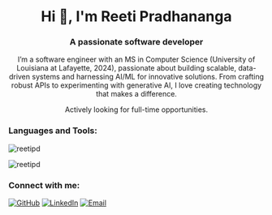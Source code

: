 <h1 align="center">Hi 👋, I'm Reeti Pradhananga</h1>
<h3 align="center">A passionate software developer</h3>

<p align="center">
 I’m a software engineer with an MS in Computer Science (University of Louisiana at Lafayette, 2024), passionate about building scalable, data-driven systems and harnessing AI/ML for innovative solutions. From crafting robust APIs to experimenting with generative AI, I love creating technology that makes a difference.
</p>

<p align="center">
  Actively looking for full-time opportunities. 
</p>

<h3 align="left">Languages and Tools:</h3>
<p align="left">
  <!-- Keep your existing tool icons here -->
</p>

<p><img align="center" src="https://github-readme-stats.vercel.app/api/top-langs?username=reetipd&show_icons=true&locale=en&layout=compact" alt="reetipd" /></p>

<p><img align="center" src="https://github-readme-streak-stats.herokuapp.com/?user=reetipd&" alt="reetipd" /></p>

<h3 align="left">Connect with me:</h3>
<p align="left">
  <a href="https://github.com/reetipd" target="_blank"><img src="https://img.shields.io/badge/GitHub-reetipd-black?style=for-the-badge&logo=github" alt="GitHub"></a>
  <a href="https://www.linkedin.com/in/reeti-pradhananga/" target="_blank"><img src="https://img.shields.io/badge/LinkedIn-Reeti%20Pradhananga-blue?style=for-the-badge&logo=linkedin" alt="LinkedIn"></a>
  <a href="mailto:pradhanangareeti@gmail.com"><img src="https://img.shields.io/badge/Email-reetipd@gmail.com-red?style=for-the-badge&logo=gmail" alt="Email"></a>
</p>
